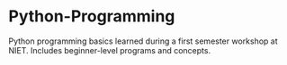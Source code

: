 # Python-Programming
Python programming basics learned during a first semester workshop at NIET. Includes beginner-level programs and concepts.
